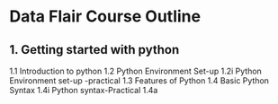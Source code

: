 # Data Flair Course Outline

## 1. Getting started with python


1.1 Introduction to python
1.2 Python Environment Set-up
1.2i Python Environment set-up -practical
1.3 Features of Python
1.4 Basic Python Syntax
1.4i Python syntax-Practical
1.4a 
